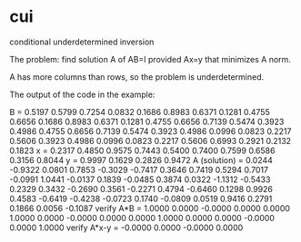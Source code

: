 # cui
conditional underdetermined inversion

The problem: find solution A of AB=I provided Ax=y that minimizes A norm.

A has more columns than rows, so the problem is underdetermined.

The output of the code in the example:

B =
  0.5197  0.5799  0.7254  0.0832  0.1686  0.8983  0.6371  0.1281  0.4755  0.6656
  0.1686  0.8983  0.6371  0.1281  0.4755  0.6656  0.7139  0.5474  0.3923  0.4986
  0.4755  0.6656  0.7139  0.5474  0.3923  0.4986  0.0996  0.0823  0.2217  0.5606
  0.3923  0.4986  0.0996  0.0823  0.2217  0.5606  0.6993  0.2921  0.2132  0.1823
x =
  0.2317  0.4850  0.9575  0.7443  0.5400  0.7400  0.7599  0.6586  0.3156  0.8044
y =
  0.9997  0.1629  0.2826  0.9472
A (solution) =
  0.0244 -0.9322  0.0801  0.7853 -0.3029 -0.7417  0.3646  0.7419  0.5294  0.7017
 -0.0991  1.0441 -0.0137  0.1839 -0.0485  0.3874  0.0322 -1.1312 -0.5433  0.2329
  0.3432 -0.2690  0.3561 -0.2271  0.4794 -0.6460  0.1298  0.9926  0.4583 -0.6419
 -0.4238 -0.0723  0.1740 -0.0809  0.0519  0.9416  0.2791  0.1866  0.0056 -0.1087
verify A\*B =
  1.0000  0.0000 -0.0000  0.0000
  0.0000  1.0000  0.0000 -0.0000
  0.0000  0.0000  1.0000  0.0000
  0.0000 -0.0000  0.0000  1.0000
verify A\*x-y =
 -0.0000  0.0000 -0.0000  0.0000
